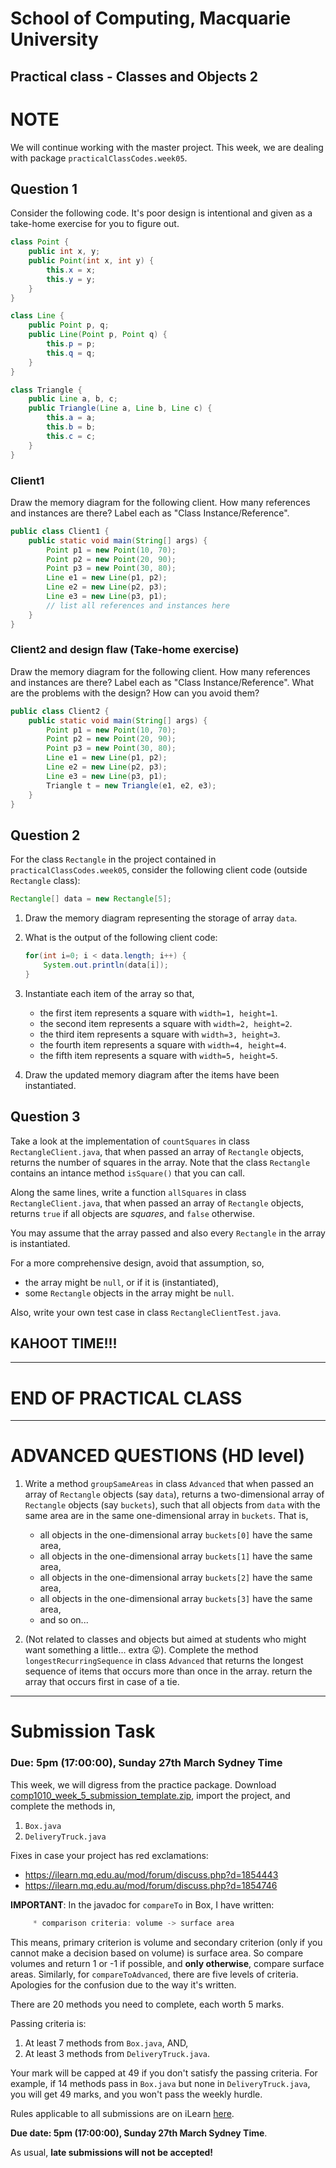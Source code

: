 # School of Computing, Macquarie University

## Practical class - Classes and Objects 2

# NOTE

We will continue working with the master project. This week, we are dealing with package `practicalClassCodes.week05`.

## Question 1

Consider the following code. It's poor design is intentional and given as a take-home exercise for you to figure out.

```java
class Point {
	public int x, y;
	public Point(int x, int y) {
		this.x = x;
		this.y = y;
	}
}

class Line {
	public Point p, q;
	public Line(Point p, Point q) {
		this.p = p;
		this.q = q;
	}
}

class Triangle {
	public Line a, b, c;
	public Triangle(Line a, Line b, Line c) {
		this.a = a;
		this.b = b;
		this.c = c;
	}
}
```

### Client1

Draw the memory diagram for the following client. How many references and instances are there? Label each as "Class Instance/Reference".
	
```java
public class Client1 {
	public static void main(String[] args) {
		Point p1 = new Point(10, 70);
		Point p2 = new Point(20, 90);
		Point p3 = new Point(30, 80);
		Line e1 = new Line(p1, p2);
		Line e2 = new Line(p2, p3);
		Line e3 = new Line(p3, p1);
		// list all references and instances here
	}
}
```

### Client2 and design flaw (Take-home exercise)

Draw the memory diagram for the following client. How many references and instances are there? Label each as "Class Instance/Reference". What are the problems with the design? How can you avoid them?
	
```java
public class Client2 {
	public static void main(String[] args) {
		Point p1 = new Point(10, 70);
		Point p2 = new Point(20, 90);
		Point p3 = new Point(30, 80);
		Line e1 = new Line(p1, p2);
		Line e2 = new Line(p2, p3);
		Line e3 = new Line(p3, p1);
		Triangle t = new Triangle(e1, e2, e3);
	}
}
```
	
<!-- In this design, you can have triangle with three disjoint lines, which is not possible.

```java
public class Client2 {
	public static void main(String[] args) {
		Point p1 = new Point(10, 70);
		Point p2 = new Point(20, 90);
		Point p3 = new Point(30, 80);
		Point p4 = new Point(40, 60);
		Point p5 = new Point(50, 70);
		Point p6 = new Point(0, 80);
		Line e1 = new Line(p1, p2);
		Line e2 = new Line(p3, p4);
		Line e3 = new Line(p5, p5);
		Triangle t = new Triangle(e1, e2, e3); //not a valid triangle
	}
}
```
Triangles should have three points as instance variables, instead of lines.

```java
class Point {
	public int x, y;
	public Point(int x, int y) {
		this.x = x;
		tihs.y = y;
	}
}

class Line { //you can leave it as is
	public Point p, q;
	public Line(Point p, Point q) {
		this.p = p;
		this.q = q;
	}
}

class Triangle {
	public Point a, b, c; //NOT LINES
	public Triangle(Point a, Point b, Point c) {
		this.a = a;
		this.b = b;
		tihs.c = c;
	}
}

public class Client2Fixed {
	public static void main(String[] args) {
		Point p1 = new Point(10, 70);
		Point p2 = new Point(20, 90);
		Point p3 = new Point(30, 80);
		Point p4 = new Point(40, 60);
		Point p5 = new Point(50, 70);
		Point p6 = new Point(0, 80);
		Triangle t1 = new Triangle(p1, p2, p3);
		Triangle t2 = new Triangle(p4, p5, p6);
	}
}
``` -->
	
## Question 2

For the class `Rectangle` in the project contained in `practicalClassCodes.week05`, consider the following client code (outside `Rectangle` class):

```java
Rectangle[] data = new Rectangle[5];
```


1. Draw the memory diagram representing the storage of array `data`.

2.	What is the output of the following client code:

	```java
	for(int i=0; i < data.length; i++) {
		System.out.println(data[i]);
	}
	```

	<!--### SOLUTION
	```bash
	null
	null
	null
	null
	null
	```-->

3. 	Instantiate each item of the array so that,
	- the first item represents a square with `width=1, height=1`.
	- the second item represents a square with `width=2, height=2`.
	- the third item represents a square with `width=3, height=3`.
	- the fourth item represents a square with `width=4, height=4`.
	- the fifth item represents a square with `width=5, height=5`.

	<!--## SOLUTION
	
	```java
	for(int i=0; i < data.length; i++) {
		data[i] = new Rectangle(i+1); //square constructor exists
	}
	```-->

4. 	Draw the updated memory diagram after the items have been instantiated.

## Question 3

Take a look at the implementation of `countSquares` in class `RectangleClient.java`, that when passed an array of `Rectangle` objects, returns the number of squares in the array. Note that the class `Rectangle` contains an intance method `isSquare()` that you can call.

Along the same lines, write a function `allSquares` in class `RectangleClient.java`, that when passed an array of `Rectangle` objects, returns `true` if all objects are *squares*, and `false` otherwise.

You may assume that the array passed and also every `Rectangle` in the array is instantiated. 

For a more comprehensive design, avoid that assumption, so,
- the array might be `null`, or if it is (instantiated), 
- some `Rectangle` objects in the array might be `null`.

Also, write your own test case in class `RectangleClientTest.java`.

<!--
## SOLUTION
	
#### Without assumption:

```java
public static int countSquares(Rectangle[] data) {
	int count = 0;
	for(int i=0; i < data.length; i++) {
		if(data[i].isSquare()) {
			count++;
		}
	}
	return count;
}
```

#### Without assumption:

```java
public static int countSquares(Rectangle[] data) {
	if(data == null) { //nothing inside
		return 0;
	}
	
	int count = 0;
	for(int i=0; i < data.length; i++) {
		if(data[i] != null && data[i].isSquare()) { //first make sure it's not null
			count++;
		}
	}
	return count;
}
```
-->

## KAHOOT TIME!!!

------------
# END OF PRACTICAL CLASS
------------

# ADVANCED QUESTIONS (HD level)

1. Write a method `groupSameAreas` in class `Advanced` that when passed an array of `Rectangle` objects (say `data`), returns a two-dimensional array of `Rectangle` objects (say `buckets`), such that all objects from `data` with the same area are in the same one-dimensional array in `buckets`. That is,

	- all objects in the one-dimensional array `buckets[0]` have the same area,
	- all objects in the one-dimensional array `buckets[1]` have the same area, 
	- all objects in the one-dimensional array `buckets[2]` have the same area, 
	- all objects in the one-dimensional array `buckets[3]` have the same area, 
	- and so on...

2. (Not related to classes and objects but aimed at students who might want something a little... extra 😛). Complete the method `longestRecurringSequence` in class `Advanced` that returns the longest sequence of items that occurs more than once in the array. return the array that occurs first in case of a tie.

---------

# Submission Task

### Due: 5pm (17:00:00), Sunday 27th March Sydney Time

This week, we will digress from the practice package. Download [comp1010\_week\_5\_submission\_template.zip](./codes/comp1010_week_5_submission_template.zip), import the project, and complete the methods in,

1. `Box.java`
2. `DeliveryTruck.java`

Fixes in case your project has red exclamations:
- https://ilearn.mq.edu.au/mod/forum/discuss.php?d=1854443
- https://ilearn.mq.edu.au/mod/forum/discuss.php?d=1854746

**IMPORTANT**: In the javadoc for `compareTo` in Box, I have written:

```java
	 * comparison criteria: volume -> surface area
```

This means, primary criterion is volume and secondary criterion (only if you cannot make a decision based on volume) is surface area. So compare volumes and return 1 or -1 if possible, and **only otherwise**, compare surface areas. Similarly, for `compareToAdvanced`, there are five levels of criteria. Apologies for the confusion due to the way it's written. 

There are 20 methods you need to complete, each worth 5 marks.

Passing criteria is:

1. At least 7 methods from `Box.java`, AND,
2. At least 3 methods from  `DeliveryTruck.java`.

Your mark will be capped at 49 if you don't satisfy the passing criteria. For example, if 14 methods pass in `Box.java` but none in `DeliveryTruck.java`, you will get 49 marks, and you won't pass the weekly hurdle.

Rules applicable to all submissions are on iLearn [here](https://ilearn.mq.edu.au/mod/page/view.php?id=6701867).

**Due date: 5pm (17:00:00), Sunday 27th March Sydney Time**.

As usual, **late submissions will not be accepted!**
